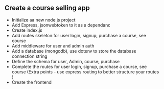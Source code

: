   ## Create a course selling app

   - Initialize aa new node.js project
   - Add Express, jsonwebtoken to it as a dependanc 
   - Create index.js
   - Add routes skeleton for user login, signup, purchase a course, see course
   - Add middleware for user and admin auth 
   - Add a database (mongodb), use dotenv to store the database connection string 
   - Define the schema for user, Admin, course, purchase
   - Complete the routes for user login, signup, purchase a course, see course (Extra points - use express routing to better structure your routes )
   - Create the frontend 
   
 